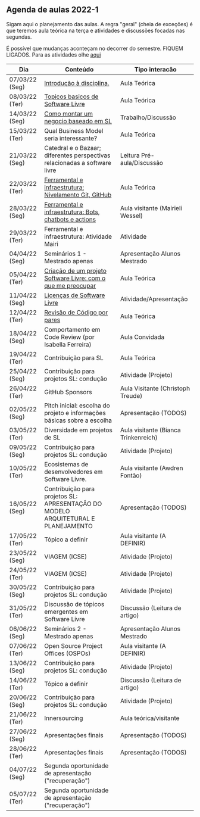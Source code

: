 ## Agenda de aulas 2022-1

Sigam aqui o planejamento das aulas. A regra "geral" (cheia de exceções) é que teremos aula teórica na terça e atividades e discussões focadas nas segundas.

É possível que mudanças aconteçam no decorrer do semestre. FIQUEM LIGADOS.
Para as atividades olhe [aqui](assignments.md)


Dia             | Conteúdo                                                                          | Tipo interacão
----------------|-----------------------------------------------------------------------------------|--------------------
 07/03/22 (Seg) | [Introdução à disciplina.](notes/Lecture_01.pdf)                                  | Aula Teórica
 08/03/22 (Ter) | [Topicos basicos de Software Livre](notes/Lecture_02.pdf)                         | Aula Teórica
 14/03/22 (Seg) | [Como montar um negocio baseado em SL](notes/Lecture_03.pdf)                      | Trabalho/Discussão
 15/03/22 (Ter) | Qual Business Model seria interessante?                                           | Aula Teórica
 21/03/22 (Seg) | Catedral e o Bazaar; diferentes perspectivas relacionadas a software livre        | Leitura Pré-aula/Discussão
 22/03/22 (Ter) | [Ferramental e infraestrutura: Nivelamento Git, GitHub](notes/Lecture_04.pdf)     | Aula Teórica
 28/03/22 (Seg) | [Ferramental e infraestrutura: Bots, chatbots e actions](https://github.com/mairieli/bot-tutorial)| Aula visitante (Mairieli Wessel)
 29/03/22 (Ter) | Ferramental e infraestrutura: Atividade Mairi                                     | Atividade
 04/04/22 (Seg) | Seminários 1 - Mestrado apenas                                                    | Apresentação Alunos Mestrado
 05/04/22 (Ter) | [Criação de um projeto Software Livre: com o que me preocupar](notes/Lecture_05.pdf) | Aula Teórica
 11/04/22 (Seg) | [Licenças de Software Livre](notes/Lecture_06.pdf)                                | Atividade/Apresentação
 12/04/22 (Ter) | [Revisão de Código por pares](notes/Lecture_07.pdf)                               | Aula Teórica
 18/04/22 (Seg) | Comportamento em Code Review (por Isabella Ferreira)                              | Aula Convidada
 19/04/22 (Ter) | Contribuição para SL                                                              | Aula Teórica
 25/04/22 (Seg) | Contribuição para projetos SL: condução                                           | Atividade (Projeto)
 26/04/22 (Ter) | GitHub Sponsors                                                                   | Aula Visitante (Christoph Treude)
 02/05/22 (Seg) | Pitch inicial: escolha do projeto e informações básicas sobre a escolha           | Apresentação (TODOS)
 03/05/22 (Ter) | Diversidade em projetos de SL                                                     | Aula visitante (Bianca Trinkenreich)
 09/05/22 (Seg) | Contribuição para projetos SL: condução                                           | Atividade (Projeto)
 10/05/22 (Ter) | Ecosistemas de desenvolvedores em Software Livre.                                 | Aula visitante (Awdren Fontão)
 16/05/22 (Seg) | Contribuição para projetos SL: APRESENTAÇÃO DO MODELO ARQUITETURAL E PLANEJAMENTO | Apresentação (TODOS)
 17/05/22 (Ter) | Tópico a definir                                                                  | Aula visitante (A DEFINIR)
 23/05/22 (Seg) | VIAGEM (ICSE)                                                                     | Atividade (Projeto)
 24/05/22 (Ter) | VIAGEM (ICSE)                                                                     | Atividade (Projeto)
 30/05/22 (Seg) | Contribuição para projetos SL: condução                                           | Atividade (Projeto)
 31/05/22 (Ter) | Discussão de tópicos emergentes em Software Livre                                 | Discussão (Leitura de artigo)
 06/06/22 (Seg) | Seminários 2 - Mestrado apenas                                                    | Apresentação Alunos Mestrado
 07/06/22 (Ter) | Open Source Project Offices (OSPOs)                                               | Aula visitante (A DEFINIR)
 13/06/22 (Seg) | Contribuição para projetos SL: condução                                           | Atividade (Projeto)
 14/06/22 (Ter) | Tópico a definir                                                                  | Discussão (Leitura de artigo)
 20/06/22 (Seg) | Contribuição para projetos SL: condução                                           | Atividade (Projeto)
 21/06/22 (Ter) | Innersourcing                                                                     | Aula teórica/visitante
 27/06/22 (Seg) | Apresentações finais                                                              | Apresentação (TODOS)
 28/06/22 (Ter) | Apresentações finais                                                              | Apresentação (TODOS)
 04/07/22 (Seg) | Segunda oportunidade de apresentação ("recuperação")                              |
 05/07/22 (Ter) | Segunda oportunidade de apresentação ("recuperação")                              |
